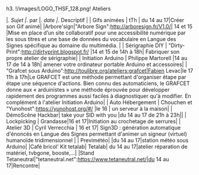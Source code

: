 h3. !/images/LOGO_THSF_128.png! Ateliers

|_. Sujet |_. par |_. date |_. Descriptif |
| Gifs animées | tTh | du 14 au 17|Créer son Gif animé|
|Arbore'sign|"Arbore Sign":http://arboresign.fr/V1.0/| 14 et 15 |Mise en place d’un site collaboratif pour une accessibilité numérique par les sous titres et une base de données du vocabulaire en Langue des Signes spécifique au domaine du multimédia. |
| Sérigraphie DIY | "Dirty-Print":http://dirtyprint.blogspot.fr/ |14 et 15 de 14h à 18h| Fabriquer son propre atelier de sérigraphie|
| Initiation Arduino | Philippe Martorell |14 au 17 de 14 à 18h| amener votre ordinateur portable Arduino et accessoires|
| "Grafcet sous Arduino":http://toulibre.org/ateliers:grafcet|Fabien Levac|le 17 11h à 17h|Le GRAFCET est une méthode permettant d'organiser étape par étape une séquence d'actions. Bien connu des automaticiens, le GRAFCET donne aux « arduinistes » une méthode éprouvée pour développer rapidement des programmes aussi faciles à diagnostiquer qu'à modifier. En complément à l'atelier Initiation Arduino|
| Auto Hébergement | Chouchen et "Yunohost":https://yunohost.org/#/ |le 16 | un serveur à la maison|
| DémoScêne Hackbar| take your SID with you |du 14 au 17 de 21h à 23h||
| Lockpicking | Grandasse|16 et 17|Initiation au crochetage de serrures|
| Atelier 3D | Cyril Verrecchia | 16 et 17| Sign3D : génération automatique d'énoncés en Langue des Signes permettant d'animer un signeur (virtuel) humanoïde tridimensionnel |
| Previmétéo| |du 14 au 17|station météo sous Arduino|
|Café bricol' Kit tetalab| Tetalab| du 14 au 17|atelier réparation de matériel, tvbgone, booste,...|
|Stand Tetaneutral|"tetaneutral.net":https://www.tetaneutral.net/|du 14 au 17|Rencontre|